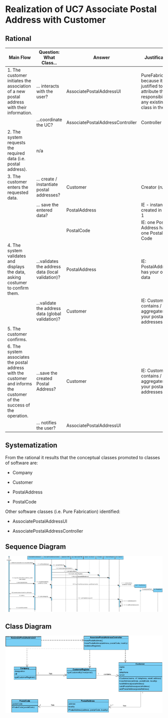 Realization of UC7 Associate Postal Address with Customer
==========================================

Rational
--------

| Main Flow                                                               | Question: What Class...                             | Answer                         | Justification                                                                                            |
|-------------------------------------------------------------------------------|----------------------------------------------------|----------------------------------|---------------------------------------------------------------------------------------------------------|
| 1. The customer initiates the association of a new postal address with their information.                     | ... interacts with the user?                     | AssociatePostalAddressUI         | PureFabrication, because it is not justified to attribute this responsibility to any existing class in the MD. |
|                                                                               | ...coordinate the UC?                                  | AssociatePostalAddressController | Controller                                                                                              |
| 2. The system requests the required data (i.e. postal address).            | n/a                                                |                                  |                                                                                                         |
| 3. The customer enters the requested data.                                   | ... create / instantiate postal addresses?             | Customer                         | Creator (rule 4)                                                                                       |
|                                                                               | ... save the entered data?                  | PostalAddress                   | IE - instance created in step 1                                                                        |
|||PostalCode|IE: one Postal Address has one Postal Code|
| 4. The system validates and displays the data, asking costumer to confirm them.            | ...validates the address data (local validation)?  | PostalAddress                   | IE: PostalAddress has your own data                                                        |
|                                                                               | ...validate the address data (global validation)? | Customer                          | IE: Customer contains / aggregates all your postal addresses.                                                           |
| 5. The customer confirms.                                                        |                                                    |                                  |                                                                                                         |
| 6. The system associates the postal address with the customer and informs the customer of the success of the operation. | ...save the created Postal Address?                       | Customer                   | IE: Customer contains / aggregates all your postal addresses.                                      |
|                                                                               | ... notifies the user?                         | AssociatePostalAddressUI         |                                                                                                         |



Systematization
--------------

From the rational it results that the conceptual classes promoted to classes of software are:

- Company

- Customer

- PostalAddress

- PostalCode

Other software classes (i.e. Pure Fabrication) identified:

-   AssociatePostalAddressUI

-   AssociatePostalAddressController

Sequence Diagram
---------------------

![SD_UC7.png](SD_UC7.png)

Class Diagram
-------------------

![CD_UC7.png](CD_UC7.png)